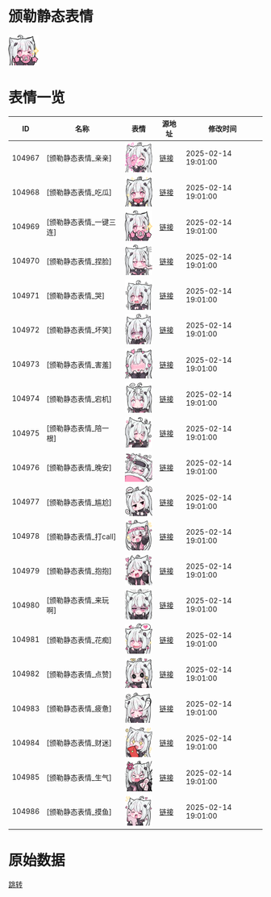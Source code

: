 # 颁勒静态表情

<img src="./cover.png" height="60" alt="cover" />

# 表情一览

|ID|名称|表情|源地址|修改时间|
|----|----|----|----|----|
|104967|[颁勒静态表情_亲亲]|<img src="./pic/104967_%5B颁勒静态表情_亲亲%5D.png" height="60" alt="亲亲"/>|[链接](https://i0.hdslb.com/bfs/garb/d8b1c942a44a9c02e855e2fe904bf4caf0584a7d.png)|2025-02-14 19:01:00|
|104968|[颁勒静态表情_吃瓜]|<img src="./pic/104968_%5B颁勒静态表情_吃瓜%5D.png" height="60" alt="吃瓜"/>|[链接](https://i0.hdslb.com/bfs/garb/c281ff6a5b8371416eb22544953b896d6379fe93.png)|2025-02-14 19:01:00|
|104969|[颁勒静态表情_一键三连]|<img src="./pic/104969_%5B颁勒静态表情_一键三连%5D.png" height="60" alt="一键三连"/>|[链接](https://i0.hdslb.com/bfs/garb/30d6381577ac340d0d387b0cc2c43c68d0f0a62a.png)|2025-02-14 19:01:00|
|104970|[颁勒静态表情_捏脸]|<img src="./pic/104970_%5B颁勒静态表情_捏脸%5D.png" height="60" alt="捏脸"/>|[链接](https://i0.hdslb.com/bfs/garb/09d514906336818c20f675f8420a202d90f7b9ea.png)|2025-02-14 19:01:00|
|104971|[颁勒静态表情_哭]|<img src="./pic/104971_%5B颁勒静态表情_哭%5D.png" height="60" alt="哭"/>|[链接](https://i0.hdslb.com/bfs/garb/e23ef85a70282e053156f9ffd9f5906b378f867b.png)|2025-02-14 19:01:00|
|104972|[颁勒静态表情_坏笑]|<img src="./pic/104972_%5B颁勒静态表情_坏笑%5D.png" height="60" alt="坏笑"/>|[链接](https://i0.hdslb.com/bfs/garb/d9e8a2d7e10e43f514809aaa66e3cbb0032c2857.png)|2025-02-14 19:01:00|
|104973|[颁勒静态表情_害羞]|<img src="./pic/104973_%5B颁勒静态表情_害羞%5D.png" height="60" alt="害羞"/>|[链接](https://i0.hdslb.com/bfs/garb/8deafcf476405fbaa987a8aaf5c45a646c70a92a.png)|2025-02-14 19:01:00|
|104974|[颁勒静态表情_宕机]|<img src="./pic/104974_%5B颁勒静态表情_宕机%5D.png" height="60" alt="宕机"/>|[链接](https://i0.hdslb.com/bfs/garb/7f2002f93d7c071d6efd20ff76e01b725d380685.png)|2025-02-14 19:01:00|
|104975|[颁勒静态表情_陪一根]|<img src="./pic/104975_%5B颁勒静态表情_陪一根%5D.png" height="60" alt="陪一根"/>|[链接](https://i0.hdslb.com/bfs/garb/2bf25f319c13afc98f3951d1688d936c64e53d76.png)|2025-02-14 19:01:00|
|104976|[颁勒静态表情_晚安]|<img src="./pic/104976_%5B颁勒静态表情_晚安%5D.png" height="60" alt="晚安"/>|[链接](https://i0.hdslb.com/bfs/garb/fec1ab9a9b2c0ece983496f1ec0d02422a798699.png)|2025-02-14 19:01:00|
|104977|[颁勒静态表情_尴尬]|<img src="./pic/104977_%5B颁勒静态表情_尴尬%5D.png" height="60" alt="尴尬"/>|[链接](https://i0.hdslb.com/bfs/garb/7f8d9f7c9040ce973e2758f44c5e857ce070bd44.png)|2025-02-14 19:01:00|
|104978|[颁勒静态表情_打call]|<img src="./pic/104978_%5B颁勒静态表情_打call%5D.png" height="60" alt="打call"/>|[链接](https://i0.hdslb.com/bfs/garb/b90bd10c614c93891e8a0f7b785fe4c59da5607b.png)|2025-02-14 19:01:00|
|104979|[颁勒静态表情_抱抱]|<img src="./pic/104979_%5B颁勒静态表情_抱抱%5D.png" height="60" alt="抱抱"/>|[链接](https://i0.hdslb.com/bfs/garb/48960ecfcb20612fba426f78ae9a0bb831c08da2.png)|2025-02-14 19:01:00|
|104980|[颁勒静态表情_来玩啊]|<img src="./pic/104980_%5B颁勒静态表情_来玩啊%5D.png" height="60" alt="来玩啊"/>|[链接](https://i0.hdslb.com/bfs/garb/f45a1d120ec85bc4644ff0285238ffeff34f211c.png)|2025-02-14 19:01:00|
|104981|[颁勒静态表情_花痴]|<img src="./pic/104981_%5B颁勒静态表情_花痴%5D.png" height="60" alt="花痴"/>|[链接](https://i0.hdslb.com/bfs/garb/f18592a361c9e89f9a0af20a839df7c59b95c2de.png)|2025-02-14 19:01:00|
|104982|[颁勒静态表情_点赞]|<img src="./pic/104982_%5B颁勒静态表情_点赞%5D.png" height="60" alt="点赞"/>|[链接](https://i0.hdslb.com/bfs/garb/6c543a79445513fc0c32b72cb2450d64f4f1dd6c.png)|2025-02-14 19:01:00|
|104983|[颁勒静态表情_疲惫]|<img src="./pic/104983_%5B颁勒静态表情_疲惫%5D.png" height="60" alt="疲惫"/>|[链接](https://i0.hdslb.com/bfs/garb/de18eba3c7cbc1be9f93dc0d57804012acb356f4.png)|2025-02-14 19:01:00|
|104984|[颁勒静态表情_财迷]|<img src="./pic/104984_%5B颁勒静态表情_财迷%5D.png" height="60" alt="财迷"/>|[链接](https://i0.hdslb.com/bfs/garb/c4282ae0f80cb7b12a79d67aee99f7ec373eef6c.png)|2025-02-14 19:01:00|
|104985|[颁勒静态表情_生气]|<img src="./pic/104985_%5B颁勒静态表情_生气%5D.png" height="60" alt="生气"/>|[链接](https://i0.hdslb.com/bfs/garb/63fa8664be92f442d62c961e8a011d08b6727983.png)|2025-02-14 19:01:00|
|104986|[颁勒静态表情_摸鱼]|<img src="./pic/104986_%5B颁勒静态表情_摸鱼%5D.png" height="60" alt="摸鱼"/>|[链接](https://i0.hdslb.com/bfs/garb/b2b36184dafe2bfc48b2b8d1582c0a32c964c4c4.png)|2025-02-14 19:01:00|

# 原始数据

[跳转](./raw.json)

